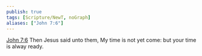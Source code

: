 ```yaml
---
publish: true
tags: [Scripture/NewT, noGraph]
aliases: ["John 7:6"]
---
```

[John 7:6](https://churchofjesuschrist.org/study/scriptures/nt/john/7?lang=eng&id=p6#p6) Then Jesus said unto them, My time is not yet come: but your time is alway ready.
